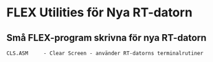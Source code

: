 # FLEX Utilities för Nya RT-datorn

## Små FLEX-program skrivna för nya RT-datorn
```
CLS.ASM     - Clear Screen - använder RT-datorns terminalrutiner
```